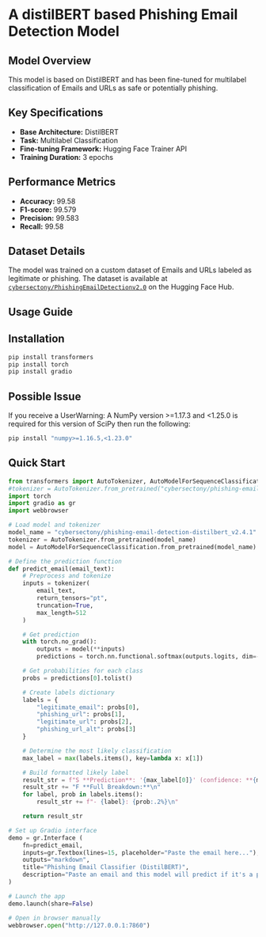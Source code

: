 

# A distilBERT based Phishing Email Detection Model

## Model Overview
This model is based on DistilBERT and has been fine-tuned for multilabel classification of Emails and URLs as safe or potentially phishing.

## Key Specifications
- __Base Architecture:__ DistilBERT
- __Task:__ Multilabel Classification
- __Fine-tuning Framework:__ Hugging Face Trainer API
- __Training Duration:__ 3 epochs

## Performance Metrics
- __Accuracy:__ 99.58
- __F1-score:__ 99.579
- __Precision:__ 99.583
- __Recall:__ 99.58

## Dataset Details

The model was trained on a custom dataset of Emails and URLs labeled as legitimate or phishing. The dataset is available at [`cybersectony/PhishingEmailDetectionv2.0`](https://huggingface.co/datasets/cybersectony/PhishingEmailDetectionv2.0) on the Hugging Face Hub.


## Usage Guide

## Installation

```bash
pip install transformers
pip install torch
pip install gradio
```

## Possible Issue

If you receive a UserWarning: A NumPy version >=1.17.3 and <1.25.0 is required for this version of SciPy then run the following:

```python
pip install "numpy>=1.16.5,<1.23.0"
```
## Quick Start

```python
from transformers import AutoTokenizer, AutoModelForSequenceClassification
#tokenizer = AutoTokenizer.from_pretrained("cybersectony/phishing-email-detection-distilbert_v2.4.1")
import torch
import gradio as gr
import webbrowser

# Load model and tokenizer
model_name = "cybersectony/phishing-email-detection-distilbert_v2.4.1"
tokenizer = AutoTokenizer.from_pretrained(model_name)
model = AutoModelForSequenceClassification.from_pretrained(model_name)

# Define the prediction function
def predict_email(email_text):
    # Preprocess and tokenize
    inputs = tokenizer(
        email_text,
        return_tensors="pt",
        truncation=True,
        max_length=512
    )

    # Get prediction
    with torch.no_grad():
        outputs = model(**inputs)
        predictions = torch.nn.functional.softmax(outputs.logits, dim=-1)

    # Get probabilities for each class
    probs = predictions[0].tolist()

    # Create labels dictionary
    labels = {
        "legitimate_email": probs[0],
        "phishing_url": probs[1],
        "legitimate_url": probs[2],
        "phishing_url_alt": probs[3]
    }

    # Determine the most likely classification
    max_label = max(labels.items(), key=lambda x: x[1])

    # Build formatted likely label
    result_str = f"S **Prediction**: '{max_label[0]}' (confidence: **{max_label[1]:.2%}**)\n\n"
    result_str += "F **Full Breakdown:**\n"
    for label, prob in labels.items():
        result_str += f"- {label}: {prob:.2%}\n"

    return result_str

# Set up Gradio interface
demo = gr.Interface (
    fn=predict_email,
    inputs=gr.Textbox(lines=15, placeholder="Paste the email here..."),
    outputs="markdown",
    title="Phishing Email Classifier (DistilBERT)",
    description="Paste an email and this model will predict if it's a phishing attempt. Multilabel classification using a fine-tuned DistilBERT model."
)

# Launch the app
demo.launch(share=False)

# Open in browser manually
webbrowser.open("http://127.0.0.1:7860")
```
